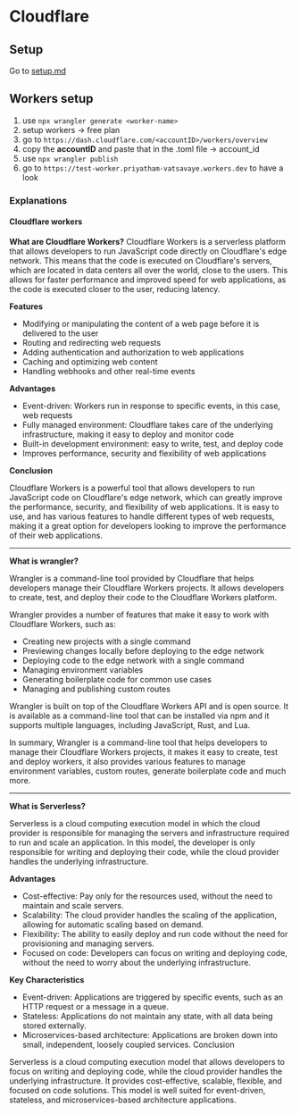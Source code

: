 # Cloudflare

## Setup
 Go to [setup.md](https://github.com/PriyathamVarma/cloudflare/blob/main/setup.md)

## Workers setup

1. use ``` npx wrangler generate <worker-name> ```
2. setup workers -> free plan
3. go to ``` https://dash.cloudflare.com/<accountID>/workers/overview ```
4. copy the **accountID** and paste that in the .toml file -> account_id
5. use ``` npx wrangler publish ```
6. go to ``` https://test-worker.priyatham-vatsavaye.workers.dev ``` to have a look

### Explanations

#### Cloudflare workers

**What are Cloudflare Workers?**
Cloudflare Workers is a serverless platform that allows developers to run JavaScript code directly on Cloudflare's edge network. This means that the code is executed on Cloudflare's servers, which are located in data centers all over the world, close to the users. This allows for faster performance and improved speed for web applications, as the code is executed closer to the user, reducing latency.

**Features**

- Modifying or manipulating the content of a web page before it is delivered to the user
- Routing and redirecting web requests
- Adding authentication and authorization to web applications
- Caching and optimizing web content
- Handling webhooks and other real-time events

**Advantages**

- Event-driven: Workers run in response to specific events, in this case, web requests
- Fully managed environment: Cloudflare takes care of the underlying infrastructure, making it easy to deploy and monitor code
- Built-in development environment: easy to write, test, and deploy code
- Improves performance, security and flexibility of web applications

**Conclusion**

Cloudflare Workers is a powerful tool that allows developers to run JavaScript code on Cloudflare's edge network, which can greatly improve the performance, security, and flexibility of web applications. It is easy to use, and has various features to handle different types of web requests, making it a great option for developers looking to improve the performance of their web applications.

<hr/>

**What is wrangler?**

Wrangler is a command-line tool provided by Cloudflare that helps developers manage their Cloudflare Workers projects. It allows developers to create, test, and deploy their code to the Cloudflare Workers platform.

Wrangler provides a number of features that make it easy to work with Cloudflare Workers, such as:

- Creating new projects with a single command
- Previewing changes locally before deploying to the edge network
- Deploying code to the edge network with a single command
- Managing environment variables
- Generating boilerplate code for common use cases
- Managing and publishing custom routes

Wrangler is built on top of the Cloudflare Workers API and is open source. It is available as a command-line tool that can be installed via npm and it supports multiple languages, including JavaScript, Rust, and Lua.

In summary, Wrangler is a command-line tool that helps developers to manage their Cloudflare Workers projects, it makes it easy to create, test and deploy workers, it also provides various features to manage environment variables, custom routes, generate boilerplate code and much more.

<hr/>

**What is Serverless?**

Serverless is a cloud computing execution model in which the cloud provider is responsible for managing the servers and infrastructure required to run and scale an application. In this model, the developer is only responsible for writing and deploying their code, while the cloud provider handles the underlying infrastructure.

**Advantages**
- Cost-effective: Pay only for the resources used, without the need to maintain and scale servers.
- Scalability: The cloud provider handles the scaling of the application, allowing for automatic scaling based on demand.
- Flexibility: The ability to easily deploy and run code without the need for provisioning and managing servers.
- Focused on code: Developers can focus on writing and deploying code, without the need to worry about the underlying infrastructure.

**Key Characteristics**

- Event-driven: Applications are triggered by specific events, such as an HTTP request or a message in a queue.
- Stateless: Applications do not maintain any state, with all data being stored externally.
- Microservices-based architecture: Applications are broken down into small, independent, loosely coupled services.
Conclusion

Serverless is a cloud computing execution model that allows developers to focus on writing and deploying code, while the cloud provider handles the underlying infrastructure. It provides cost-effective, scalable, flexible, and focused on code solutions. This model is well suited for event-driven, stateless, and microservices-based architecture applications.

